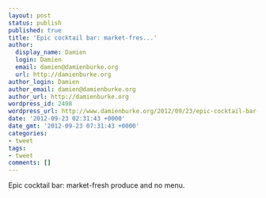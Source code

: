 ```yaml
---
layout: post
status: publish
published: true
title: 'Epic cocktail bar: market-fres...'
author:
  display_name: Damien
  login: Damien
  email: damien@damienburke.org
  url: http://damienburke.org
author_login: Damien
author_email: damien@damienburke.org
author_url: http://damienburke.org
wordpress_id: 2498
wordpress_url: http://www.damienburke.org/2012/09/23/epic-cocktail-bar-market-fres/
date: '2012-09-23 02:31:43 +0000'
date_gmt: '2012-09-23 07:31:43 +0000'
categories:
- tweet
tags:
- tweet
comments: []
---
```

<p>Epic cocktail bar: market-fresh produce and no menu.</p>

